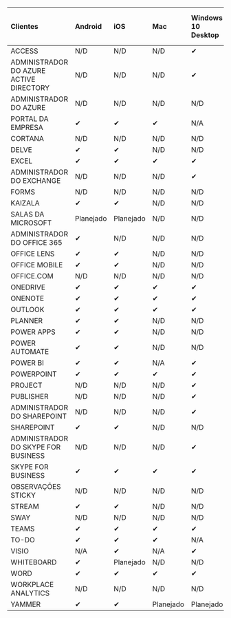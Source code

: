<!-- This file is generated automatically. Changes made to this file will be overwritten.-->
|Clientes|Android|iOS|Mac|Windows 10<br>Desktop|Windows 10<br>Aplicativos modernos|
|:-|:-|:-|:-|:-|:-|
|ACCESS|N/D|N/D|N/D|✔|N/A|
|ADMINISTRADOR DO AZURE ACTIVE DIRECTORY|N/D|N/D|N/D|✔|N/A|
|ADMINISTRADOR DO AZURE|N/D|N/D|N/D|N/D|N/D|
|PORTAL DA EMPRESA|✔|✔|✔|N/A|✔|
|CORTANA|N/D|N/D|N/D|N/D|✔|
|DELVE|✔|✔|N/D|N/D|N/D|
|EXCEL|✔|✔|✔|✔|✔|
|ADMINISTRADOR DO EXCHANGE|N/D|N/D|N/D|✔|N/A|
|FORMS|N/D|N/D|N/D|N/D|N/D|
|KAIZALA|✔|✔|N/D|N/D|N/D|
|SALAS DA MICROSOFT|Planejado|Planejado|N/D|N/D|N/D|
|ADMINISTRADOR DO OFFICE 365|✔|N/D|N/D|N/D|N/D|
|OFFICE LENS|✔|✔|N/D|N/D|✔|
|OFFICE MOBILE|✔|✔|N/D|N/D|N/D|
|OFFICE.COM|N/D|N/D|N/D|N/D|✔|
|ONEDRIVE|✔|✔|✔|✔|✔|
|ONENOTE|✔|✔|✔|✔|✔|
|OUTLOOK|✔|✔|✔|✔|✔|
|PLANNER|✔|✔|N/D|N/D|N/D|
|POWER APPS|✔|✔|N/D|N/D|✔|
|POWER AUTOMATE|✔|✔|N/D|N/D|N/D|
|POWER BI|✔|✔|N/A|✔|✔|
|POWERPOINT|✔|✔|✔|✔|✔|
|PROJECT|N/D|N/D|N/D|✔|N/A|
|PUBLISHER|N/D|N/D|N/D|✔|N/A|
|ADMINISTRADOR DO SHAREPOINT|N/D|N/D|N/D|✔|N/A|
|SHAREPOINT|✔|✔|N/D|N/D|N/D|
|ADMINISTRADOR DO SKYPE FOR BUSINESS|N/D|N/D|N/D|✔|N/A|
|SKYPE FOR BUSINESS|✔|✔|✔|✔|N/A|
|OBSERVAÇÕES STICKY|N/D|N/D|N/D|N/D|✔|
|STREAM|✔|✔|N/D|N/D|N/D|
|SWAY|N/D|N/D|N/D|N/D|✔|
|TEAMS|✔|✔|✔|✔|N/A|
|TO-DO|✔|✔|✔|N/A|✔|
|VISIO|N/A|✔|N/A|✔|N/A|
|WHITEBOARD|✔|Planejado|N/D|N/D|✔|
|WORD|✔|✔|✔|✔|✔|
|WORKPLACE ANALYTICS|N/D|N/D|N/D|N/D|N/D|
|YAMMER|✔|✔|Planejado|Planejado|N/D|
